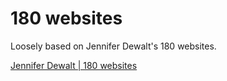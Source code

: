 # 180 websites

Loosely based on Jennifer Dewalt's 180 websites.

[Jennifer Dewalt | 180 websites](https://jenniferdewalt.com)
